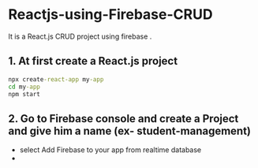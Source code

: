# Reactjs-using-Firebase-CRUD
It is a React.js CRUD project using firebase .

## 1. At first create a React.js project

```cmd
npx create-react-app my-app
cd my-app
npm start

```

## 2. Go to Firebase console and create a Project and give him a name (ex- student-management)
  - select Add Firebase to your app from realtime database
  -
